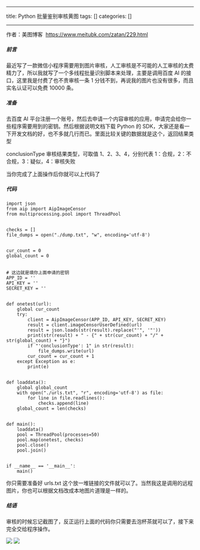
--- 
title:  Python 批量鉴别审核黄图 
tags: []
categories: [] 

---
>  
  作者：美图博客  
  https://www.meitubk.com/zatan/229.html 
 

##### 前言

最近写了一款微信小程序需要用到图片审核，人工审核是不可能的人工审核的太费精力了，所以我就写了一个多线程批量识别脚本来处理，主要是调用百度 AI 的接口，这里我是付费了也不贵审核一条 1 分钱不到，再说我的图片也没有很多，而且实名认证可以免费 10000 条。

##### 准备

去百度 AI 平台注册一个账号，然后去申请一个内容审核的应用，申请完会给你一些程序需要用到的密钥。然后根据说明文档下载 Python 的 SDK，大家还是看一下开发文档的好，也不多就几行而已。里面比较关键的数据就是这个，返回结果类型

>  
  conclusionType 审核结果类型，可取值 1、2、3、4，分别代表 1：合规，2：不合规，3：疑似，4：审核失败 
 

当你完成了上面操作后你就可以上代码了

##### 代码

```
import json
from aip import AipImageCensor
from multiprocessing.pool import ThreadPool


checks = []
file_dumps = open("./dump.txt", "w", encoding='utf-8')


cur_count = 0
global_count = 0


# 这边就是填你上面申请的密钥
APP_ID = ''
API_KEY = ''
SECRET_KEY = ''


def onetest(url):
    global cur_count
    try:
        client = AipImageCensor(APP_ID, API_KEY, SECRET_KEY)
        result = client.imageCensorUserDefined(url)
        result = json.loads(str(result).replace("'", '"'))
        print(str(result) + " - {" + str(cur_count) + "/" + str(global_count) + "}")
        if "'conclusionType': 1" in str(result):
            file_dumps.write(url)
        cur_count = cur_count + 1
    except Exception as e:
        print(e)


def loaddata():
    global global_count
    with open("./urls.txt", "r", encoding='utf-8') as file:
        for line in file.readlines():
            checks.append(line)
    global_count = len(checks)


def main():
    loaddata()
    pool = ThreadPool(processes=50)
    pool.map(onetest, checks)
    pool.close()
    pool.join()


if __name__ == '__main__':
    main()

```

你只需要准备好 urls.txt 这个放一堆链接的文件就可以了。当然我这是调用的远程图片，你也可以根据文档改成本地图片道理是一样的。

##### 结语

审核的时候忘记截图了，反正运行上面的代码你只需要去泡杯茶就可以了，接下来完全交给程序操作。

<img src="https://imgconvert.csdnimg.cn/aHR0cHM6Ly9tbWJpei5xcGljLmNuL21tYml6X3BuZy9RQjZHNFpvRTE4NGliejlNc2N3YXE5OHcwNXVHQWljMXh0UXZqNWhzTEQ1eFdmcjlIYlhsTDVSTnFRcU1wcnVnNlhqRDdtSTRVY1F2Y3U2NEdHZTI3VDdBLzY0MA?x-oss-process=image/format,png">

<img src="https://imgconvert.csdnimg.cn/aHR0cHM6Ly9tbWJpei5xcGljLmNuL21tYml6X3BuZy9QdlA2cWpVcHZJb24walFiZjlpYVdGcTBMaWJaSVQ0WXJCNGlhd0ZmZE5lQjFJcks0eXhrWVplbnFvWWY2dHc3dElpY0EyMUxNWEFSVzN6bkk5ajU0NmliMzFRLzY0MA?x-oss-process=image/format,png">
